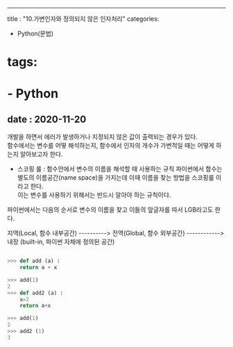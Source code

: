 

---
title : "10.가변인자와 정의되지 않은 인자처리"
categories:
  - Python(문법)
# tags:
#  - Python
date : 2020-11-20
---


개발을 하면서 에러가 발생하거나 지정되지 않은 값이 출력되는 경우가 있다.  
함수에서는 변수를 어떻 해석하는지, 함수에서 인자의 개수가 가변적일 때는 어떻게 하는지 알아보고자 한다.  

* 스코핑 룰 : 함수안에서 변수의 이름을 해석할 때 사용하는 규칙
파이썬에서 함수는 별도의 이름공간(name space)을 가지는데 이때 이름을 찾는 방법을 스코핑룰 이라고 한다.  
이는 변수를 사용하기 위해서는 반드시 알아야 하는 규칙이다.  

파이썬에서는 다음의 순서로 변수의 이름을 찾고 이들의 앞글자를 따서 LGB라고도 한다.  

지역(Local, 함수 내부공간) ----------> 전역(Global, 함수 외부공간) ------------> 내장 (built-in, 파이썬 자체에 정의된 공간)  

```python 

>>> def add (a) :
	return a + x

>>> add(1)
2
>>> def add2 (a) :
	x=2
	return a+x

>>> add(1)
2
>>> add2 (1)
3

```
